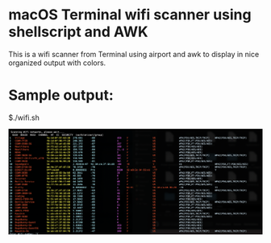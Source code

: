 # macOS Terminal wifi scanner using shellscript and AWK

This is a wifi scanner from Terminal using airport and awk to display in nice organized output with colors.

# Sample output: 


$./wifi.sh




<img width="998" alt="dBi" src="https://github.com/nixpal/macOS-Terminal-wifi-scanner/blob/master/wiscanner.png">
